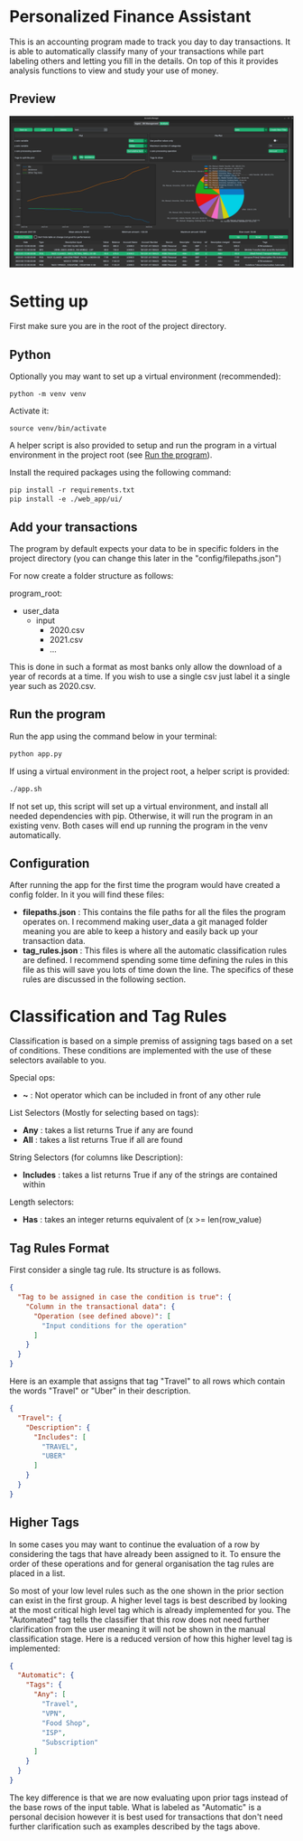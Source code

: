 # Personalized Finance Assistant

This is an accounting program made to track you day to day transactions. It is able to automatically classify many of
your transactions while part labeling others and letting you fill in the details. On top of this it provides
analysis functions to view and study your use of money.

## Preview

![Preview](https://github.com/EdwardBrodskiy/Personalized-Finance-Assistant/blob/master/sample-images/preview.jpg)

# Setting up

First make sure you are in the root of the project directory.

## Python

Optionally you may want to set up a virtual environment (recommended):

```shell
python -m venv venv
```

Activate it:

```shell
source venv/bin/activate
```

A helper script is also provided to setup and run the program in a virtual environment in the project root
(see [Run the program](#run-the-program)). 

Install the required packages using the following command:

```shell
pip install -r requirements.txt
pip install -e ./web_app/ui/
```

## Add your transactions

The program by default expects your data to be in specific folders in the project directory (you can change this
later in the "config/filepaths.json")

For now create a folder structure as follows:

program_root:

- user_data
    - input
        - 2020.csv
        - 2021.csv
        - ...

This is done in such a format as most banks only allow the download of a year of records at a time. If you wish to use
a single csv just label it a single year such as 2020.csv.

## Run the program

Run the app using the command below in your terminal:

```bash
python app.py
```

If using a virtual environment in the project root, a helper script is provided:

```bash
./app.sh
```

If not set up, this script will set up a virtual environment, and install all needed dependencies with pip. Otherwise, 
it will run the program in an existing venv. Both cases will end up running the program in the venv automatically. 

## Configuration

After running the app for the first time the program would have created a config folder. In it you will find these
files:

- **filepaths.json** : This contains the file paths for all the files the program operates on. I
  recommend making user_data a git managed folder meaning you are able to keep a history and easily back up your
  transaction data.
- **tag_rules.json** : This files is where all the automatic classification rules are defined. I recommend spending
  some time defining the rules in this file as this will save you lots of time down the line. The specifics of
  these rules are discussed in the following section.

# Classification and Tag Rules

Classification is based on a simple premiss of assigning tags based on a set of conditions. These conditions are
implemented with the use of these selectors available to you.

Special ops:

- **~** : Not operator which can be included in front of any other rule

List Selectors (Mostly for selecting based on tags):

- **Any** : takes a list returns True if any are found
- **All** : takes a list returns True if all are found

String Selectors (for columns like Description):

- **Includes** : takes a list returns True if any of the strings are contained within

Length selectors:

- **Has** : takes an integer returns equivalent of (x >= len(row_value)

## Tag Rules Format

First consider a single tag rule. Its structure is as follows.

```json
{
  "Tag to be assigned in case the condition is true": {
    "Column in the transactional data": {
      "Operation (see defined above)": [
        "Input conditions for the operation"
      ]
    }
  }
}
```

Here is an example that assigns that tag "Travel" to all rows which contain the words "Travel" or "Uber" in their
description.

```json
{
  "Travel": {
    "Description": {
      "Includes": [
        "TRAVEL",
        "UBER"
      ]
    }
  }
}
```

## Higher Tags

In some cases you may want to continue the evaluation of a row by considering the tags that have already been
assigned to it. To ensure the order of these operations and for general organisation the tag rules are placed in a list.

So most of your low level rules such as the one shown in the prior section can exist in the first group. A higher
level tags is best described by looking at the most critical high level tag which is already implemented for you.
The "Automated" tag tells the classifier that this row does not need further clarification from the user meaning it
will not be shown in the manual classification stage. Here is a reduced version of how this higher level tag is
implemented:

```json
{
  "Automatic": {
    "Tags": {
      "Any": [
        "Travel",
        "VPN",
        "Food Shop",
        "ISP",
        "Subscription"
      ]
    }
  }
}
```

The key difference is that we are now evaluating upon prior tags instead of the base rows of the input table. What
is labeled as "Automatic" is a personal decision however it is best used for transactions that don't need further
clarification such as examples described by the tags above.
